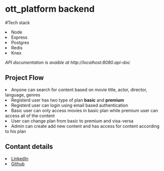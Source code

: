 <h1>ott_platform backend</h1>

#Tech stack

<li>Node</li>
<li>Express</li>
<li>Postgres</li>
<li>Redis</li>
<li>Knex</li>

<i>API documentation is avaible at http://localhost:8080.api-doc</i>

<h2>Project Flow</h2>

<li>Anyone can search for content based on movie title, actor, director, language, genres</li>
<li>Registerd user has two type of plan <strong>basic</strong> and <strong>premium</strong></li>
<li>Registerd user can login using email based authentication</li>
<li>Basic user can only access movies in basic plan while premium user can access all of the content</li>
<li>User can change plan from basic to premium and visa-versa</li>
<li>Admin can create add new content and has access for content according to his plan</li>

<h2>Contant details</h2>

<li> <a href="www.linkedin.com/in/tapish23">LinkedIn</a></li>
<li> <a href="https://github.com/23kakashi/ott_platform">Github</a></li>
